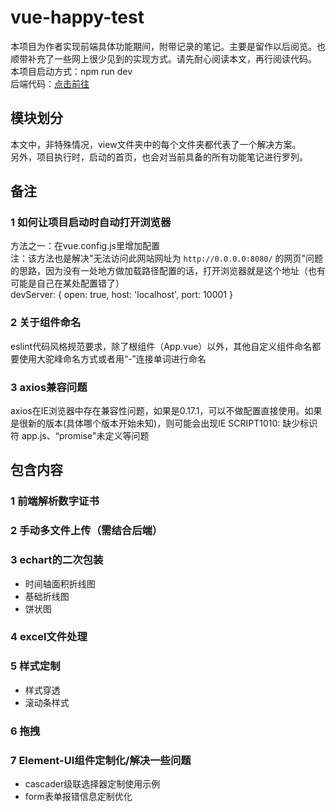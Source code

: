 # vue-happy-test

本项目为作者实现前端具体功能期间，附带记录的笔记。主要是留作以后阅览。也顺带补充了一些网上很少见到的实现方式。请先耐心阅读本文，再行阅读代码。  
本项目启动方式：npm run dev  
后端代码：[点击前往](https://github.com/17lhf/happyTest)

## 模块划分

 本文中，非特殊情况，view文件夹中的每个文件夹都代表了一个解决方案。  
 另外，项目执行时，启动的首页，也会对当前具备的所有功能笔记进行罗列。  

## 备注

### 1 如何让项目启动时自动打开浏览器

 方法之一：在vue.config.js里增加配置  
 注：该方法也是解决"无法访问此网站网址为 `http://0.0.0.0:8080/` 的网页"问题的思路，因为没有一处地方做加载路径配置的话，打开浏览器就是这个地址（也有可能是自己在某处配置错了）  
  devServer: {
    open: true,
    host: 'localhost',
    port: 10001
  }

### 2 关于组件命名

eslint代码风格规范要求，除了根组件（App.vue）以外，其他自定义组件命名都要使用大驼峰命名方式或者用“-”连接单词进行命名

### 3 axios兼容问题

axios在IE浏览器中存在兼容性问题，如果是0.17.1，可以不做配置直接使用。如果是很新的版本(具体哪个版本开始未知)，则可能会出现IE SCRIPT1010: 缺少标识符 app.js、“promise"未定义等问题

## 包含内容

### 1 前端解析数字证书

### 2 手动多文件上传（需结合后端）

### 3 echart的二次包装

- 时间轴面积折线图
- 基础折线图
- 饼状图

### 4 excel文件处理

### 5 样式定制

- 样式穿透
- 滚动条样式

### 6 拖拽

### 7 Element-UI组件定制化/解决一些问题

- cascader级联选择器定制使用示例
- form表单报错信息定制优化
